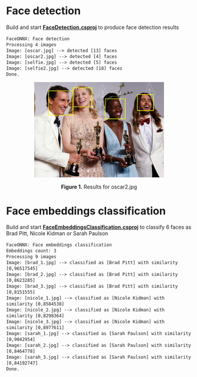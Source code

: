 # Face detection
Build and start [**FaceDetection.csproj**](FaceDetection) to produce face detection results
```batch
FaceONNX: Face detection
Processing 4 images
Image: [oscar.jpg] --> detected [13] faces
Image: [oscar2.jpg] --> detected [4] faces
Image: [selfie.jpg] --> detected [5] faces
Image: [selfie2.jpg] --> detected [18] faces
Done.
```

<p align="center"><img width="70%" src="FaceDetection/results/oscar2.jpg" /></p>
<p align="center"><b>Figure 1.</b> Results for oscar2.jpg</p>  

# Face embeddings classification
Build and start [**FaceEmbeddingsClassification.csproj**](FaceEmbeddingsClassification) to classify 6 faces as Brad Pitt, Nicole Kidman or Sarah Paulson
```batch
FaceONNX: Face embeddings classification
Embeddings count: 3
Processing 9 images
Image: [brad_1.jpg] --> classified as [Brad Pitt] with similarity [0,96517545]
Image: [brad_2.jpg] --> classified as [Brad Pitt] with similarity [0,8623285]
Image: [brad_3.jpg] --> classified as [Brad Pitt] with similarity [0,8151555]
Image: [nicole_1.jpg] --> classified as [Nicole Kidman] with similarity [0,8584538]
Image: [nicole_2.jpg] --> classified as [Nicole Kidman] with similarity [0,8298364]
Image: [nicole_3.jpg] --> classified as [Nicole Kidman] with similarity [0,8977611]
Image: [sarah_1.jpg] --> classified as [Sarah Paulson] with similarity [0,9042954]
Image: [sarah_2.jpg] --> classified as [Sarah Paulson] with similarity [0,8464778]
Image: [sarah_3.jpg] --> classified as [Sarah Paulson] with similarity [0,84192747]
Done.
```
